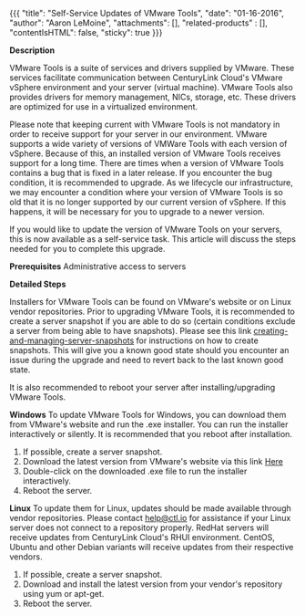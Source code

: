 {{{
  "title": "Self-Service Updates of VMware Tools",
  "date": "01-16-2016",
  "author": "Aaron LeMoine",
  "attachments": [],
  "related-products" : [],
  "contentIsHTML": false,
  "sticky": true
}}}


**Description**

VMware Tools is a suite of services and drivers supplied by VMware.  These services facilitate communication between CenturyLink Cloud's VMware vSphere environment and your server (virtual machine).  VMware Tools also provides drivers for memory management, NICs, storage, etc.  These drivers are optimized for use in a virtualized environment.  

Please note that keeping current with VMware Tools is not mandatory in order to receive support for your server in our environment.  VMware supports a wide variety of versions of VMWare Tools with each version of vSphere.  Because of this, an installed version of VMware Tools receives support for a long time.  There are times when a version of VMware Tools contains a bug that is fixed in a later release.  If you encounter the bug condition, it is recommended to upgrade.  As we lifecycle our infrastructure, we may encounter a condition where your version of VMware Tools is so old that it is no longer supported by our current version of vSphere.  If this happens, it will be necessary for you to upgrade to a newer version.

If you would like to update the version of VMware Tools on your servers, this is now available as a self-service task.  This article will discuss the steps needed for you to complete this upgrade. 

**Prerequisites**
Administrative access to servers

**Detailed Steps**
 
Installers for VMware Tools can be found on VMware's website or on Linux vendor repositories.  Prior to upgrading VMware Tools, it is recommended to create a server snapshot if you are able to do so (certain conditions exclude a server from being able to have snapshots).  Please see this link [creating-and-managing-server-snapshots](../servers/creating-and-managing-server-snapshots.md) for instructions on how to create snapshots.  This will give you a known good state should you encounter an issue during the upgrade and need to revert back to the last known good state.  

It is also recommended to reboot your server after installing/upgrading VMware Tools.
 
**Windows**
To update VMware Tools for Windows, you can download them from VMware's website and run the .exe installer.  You can run the installer interactively or silently.  It is recommended that you reboot after installation.

1. If possible, create a server snapshot.
2. Download the latest version from VMware's website via this link [Here](https://packages.vmware.com/tools/releases/latest/windows/x64/index.html)
3. Double-click on the downloaded .exe file to run the installer interactively.
4. Reboot the server.


**Linux**
To update them for Linux, updates should be made available through vendor repositories.  Please contact help@ctl.io for assistance if your Linux server does not connect to a repository properly.  RedHat servers will receive updates from CenturyLink Cloud's RHUI environment.  CentOS, Ubuntu and other Debian variants will receive updates from their respective vendors.

1. If possible, create a server snapshot.
2. Download and install the latest version from your vendor's repository using yum or apt-get.
3. Reboot the server.

 
